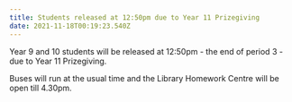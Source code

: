 ```yaml
---
title: Students released at 12:50pm due to Year 11 Prizegiving
date: 2021-11-18T00:19:23.540Z
---
```

Year 9 and 10 students will be released at 12:50pm - the end of period 3 - due to Year 11 Prizegiving.

Buses will run at the usual time and the Library Homework Centre will be open till 4.30pm.